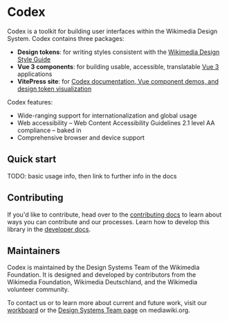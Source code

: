 # Codex

Codex is a toolkit for building user interfaces within the Wikimedia Design System. Codex contains
three packages:

- **Design tokens**: for writing styles consistent with the [Wikimedia Design Style Guide](https://design.wikimedia.org/style-guide/components/links.html)
- **Vue 3 components**: for building usable, accessible, translatable [Vue 3](https://v3.vuejs.org/)
  applications
- **VitePress site**: for [Codex documentation, Vue component demos, and design token visualization](https://doc.wikimedia.org/codex/main/)

Codex features:
- Wide-ranging support for internationalization and global usage
- Web accessibility – Web Content Accessibility Guidelines 2.1 level AA compliance – baked in
- Comprehensive browser and device support

## Quick start

TODO: basic usage info, then link to further info in the docs

## Contributing

If you'd like to contribute, head over to the [contributing docs](/packages/vitepress/docs/contributing/guidelines.md)
to learn about ways you can contribute and our processes. Learn how to develop this library in the
[developer docs](/packages/vitepress/docs/contributing/contributing-code.md).

## Maintainers

Codex is maintained by the Design Systems Team of the Wikimedia Foundation. It is designed and
developed by contributors from the Wikimedia Foundation, Wikimedia Deutschland, and the Wikimedia
volunteer community.

To contact us or to learn more about current and future work, visit our [workboard](https://phabricator.wikimedia.org/project/board/5587/)
or the [Design Systems Team page](https://www.mediawiki.org/wiki/Design_Systems_Team) on
mediawiki.org.
